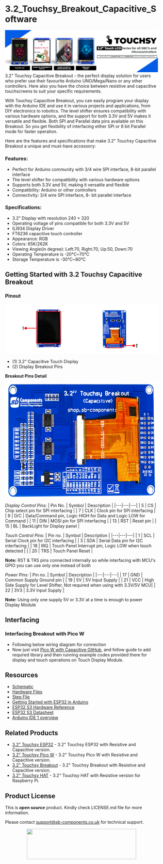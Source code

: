 # 3.2_Touchsy_Breakout_Capacitive_Software
<img src="https://github.com/sbcshop/3.2_Touchsy_HAT_Resistive_Software/blob/main/images/Touchsy%20banner.jpg">
3.2" Touchsy Capacitive Breakout - the perfect display solution for users who prefer use their favourite Arduino UNO/Mega/Nano or any other controllers. Here also you have the choice between resistive and capacitive touchscreens to suit your specific requirements.

With Touchsy Capacitive Breakout, you can easily program your display with the Arduino IDE and use it in various projects and applications, from DIY electronics to robotics. The level shifter ensures compatibility with various hardware options, and the support for both 3.3V and 5V makes it versatile and flexible.
Both SPI and Parallel data pins available on this Breakout. So you get flexibility of interfacing either SPI or 8 bit Parallel mode for faster operation. 

Here are the features and specifications that make 3.2" Touchsy Capacitive Breakout a unique and must-have accessory:

### Features:
- Perfect for Arduino community with 3/4 wire SPI interface, 8-bit parallel interface
- The level shifter for compatibility with various hardware options
- Supports both 3.3V and 5V, making it versatile and flexible
- Compatibility: Arduino or other controllers
- Connectivity: 3/4 wire SPI interface, 8- bit parallel interface

### Specifications:
- 3.2” Display with resolution 240 × 320
- Operating voltage of pins compatible for both 3.3V and 5V
- ILI934 Display Driver
- FT6236 capacitive touch controller
- Appearance: RGB
- Colors: 65K/262K
- Viewing Angle(in degree): Left:70, Right:70, Up:50, Down:70 
- Operating Temperature is -20℃~70℃
- Storage Temperature is -30℃~80℃

## Getting Started with 3.2 Touchsy Capacitive Breakout
### Pinout
<img src="https://github.com/sbcshop/3.2_Touchsy_Breakout_Capacitive_Software/blob/main/images/Touchsy%20Breakout%20Capacitive%20Pinout.jpg">

- (1) 3.2” Capacitive Touch Display 
- (2) Display Breakout Pins
  
**Breakout Pins Detail**
  
  <img src="https://github.com/sbcshop/3.2_Touchsy_Breakout_Capacitive_Software/blob/main/images/touchsy_capacitive_Breakout_pins.png" width = "621" height="379">

  _Display Control Pins:_
  | Pin No. | Symbol | Description |
  |---|---|---|
  | 5 | CS | Chip select pin for SPI interfacing |
  | 7 | CLK  | Clock pin for SPI interfacing |
  | 9 | D/C | Data/Command pin, Logic HIGH for Data and Logic LOW for Command   |
  | 11 | DIN | MOSI pin for SPI interfacing |
  | 13 | RST | Reset pin |
  | 15 | BL | BackLight for Display panel |
  
  _Touch Control Pins:_
  | Pin no. | Symbol | Description | 
  |---|---|---|
  | 1 | SCL | Serial Clock pin for I2C interfacing |
  | 3 | SDA  | Serial Data pin for I2C interfacing |
  | 18 | IRQ | Touch Panel Interrupt pin, Logic LOW when touch detected | |
  | 20 | TRS | Touch Panel Reset |
  
  **Note:** RST & TRS pins connected internally so while interfacing with MCU's GPIO you can use only one instead of both
  
   _Power Pins:_
  | Pin no. | Symbol | Description | 
  |---|---|---|
  | 17 | GND | Common Supply Ground pin |
  | 19 | 5V  | 5V Input Supply |
  | 21 | VCC | High Side Supply for Level Shifter, Not required when using with 3.3V/5V MCU| 
  | 22 | 3V3 | 3.3V Input Supply |
  
  **Note:** Using only one supply 5V or 3.3V at a time is enough to power Display Module

  ## Interfacing
  ### Interfacing Breakout with Pico W
  - Following below wiring diagram for connection
    <img src=" ">
  - Now just visit [Pico W with Capacitive GitHub](https://github.com/sbcshop/3.2_Touchsy_Pico_W_Capacitive_Software), and follow guide to add required library and then running example codes provided there for display and touch operations on Touch Display Module.
    
## Resources
  * [Schematic](https://github.com/sbcshop/3.2_Touchsy_Breakout_Capacitive_Hardware/blob/main/Design%20Data/Sch%203.2%20inch%20Touchsy%20Breakout(capacitive).pdf)
  * [Hardware Files](https://github.com/sbcshop/3.2_Touchsy_Breakout_Capacitive_Hardware)
  * [Step File](https://github.com/sbcshop/3.2_Touchsy_Breakout_Capacitive_Hardware/blob/main/Mechanical%20Data/STEP%203.2%20inch%20Touchsy%20Breakout(capacitive).step)
  * [Getting Started with ESP32 in Arduino](https://docs.espressif.com/projects/arduino-esp32/en/latest/)
  * [ESP32 S3 Hardware Reference](https://docs.espressif.com/projects/esp-idf/en/latest/esp32s3/hw-reference/index.html)
  * [ESP32 S3 Datasheet](https://github.com/sbcshop/3.2_Touchsy_ESP-32_Resistive_Software/blob/main/documents/esp32-s3_datasheet_en.pdf)
  * [Arduino IDE 1 overview](https://docs.arduino.cc/software/ide-v1/tutorials/Environment)


## Related Products
   * [3.2" Touchsy ESP32](https://shop.sb-components.co.uk/collections/pre-order/products/touchsy-3-2-touch-lcd-display-based-on-esp32-mcu) - 3.2" Touchsy ESP32 with Resistive and Capacitive version. 
   * [3.2" Touchsy Pico W](https://shop.sb-components.co.uk/collections/pre-order/products/touchsy-3-2-touch-lcd-display-based-on-pico-w) - 3.2" Touchsy Pico W with Resistive and Capacitive version.
   * [3.2" Touchsy Breakout](https://shop.sb-components.co.uk/collections/pre-order/products/touchsy-3-2-touch-lcd-display-breakout-board) - 3.2" Touchsy Breakout with Resistive and Capacitive version.
   * [3.2" Touchsy HAT](https://shop.sb-components.co.uk/collections/pre-order/products/touchsy-3-2-touch-lcd-display-for-raspberry-pi) - 3.2" Touchsy HAT with Resistive version for Raspberry Pi.

## Product License

This is ***open source*** product. Kindly check LICENSE.md file for more information.

Please contact support@sb-components.co.uk for technical support.
<p align="center">
  <img width="360" height="100" src="https://cdn.shopify.com/s/files/1/1217/2104/files/Logo_sb_component_3.png?v=1666086771&width=300">
</p>
